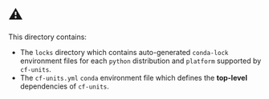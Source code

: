 # ⚠️

This directory contains:

- The `locks` directory which contains auto-generated `conda-lock` environment files for each `python` distribution and `platform` supported by `cf-units`.
- The `cf-units.yml` `conda` environment file which defines the **top-level** dependencies of `cf-units`.
